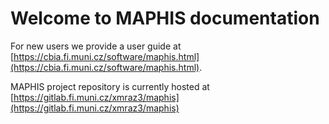 # Welcome to MAPHIS documentation

For new users we provide a user guide at [https://cbia.fi.muni.cz/software/maphis.html](https://cbia.fi.muni.cz/software/maphis.html).

MAPHIS project repository is currently hosted at [https://gitlab.fi.muni.cz/xmraz3/maphis](https://gitlab.fi.muni.cz/xmraz3/maphis)

<!-- For full documentation visit [mkdocs.org](https://www.mkdocs.org).

## Commands

* `mkdocs new [dir-name]` - Create a new project.
* `mkdocs serve` - Start the live-reloading docs server.
* `mkdocs build` - Build the documentation site.
* `mkdocs -h` - Print help message and exit.

## Project layout

    mkdocs.yml    # The configuration file.
    docs/
        index.md  # The documentation homepage.
        ...       # Other markdown pages, images and other files. -->
